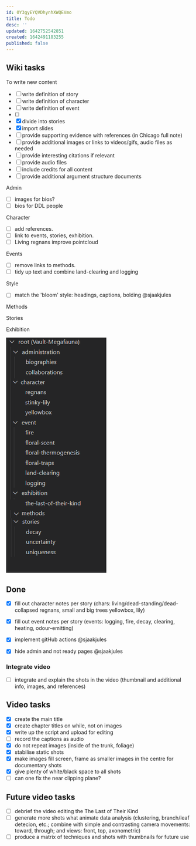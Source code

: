 ```yaml
---
id: 0Y3gyEYQVDhynhXWQEVmo
title: Todo
desc: ''
updated: 1642752542851
created: 1642491183255
published: false
---
```

## Wiki tasks

To write new content

- [ ] write definition of story
- [ ] write definition of character
- [ ] write definition of event
- [ ] 
- [x] divide into stories
- [x] import slides
- [ ] provide supporting evidence with references (in Chicago full note) 
- [ ] provide additional images or links to videos/gifs, audio files as needed
- [ ] provide interesting citations if relevant
- [ ] provide audio files
- [ ] include credits for all content
- [ ] provide additional argument structure documents

Admin

- [ ] images for bios?
- [ ] bios for DDL people

Character

- [ ] add references.
- [ ] link to events, stories, exhibition.
- [ ] Living regnans improve pointcloud

Events

- [ ] remove links to methods. 
- [ ] tidy up text and combine land-clearing and logging

Style

- [ ] match the 'bloom' style: headings, captions, bolding @sjaakjules

Methods

Stories

Exhibition


![](assets/images/2022-01-21-14-11-31.png)

## Done

- [x] fill out character notes per story (chars: living/dead-standing/dead-collapsed regnans, small and big trees yellowbox, lily)
- [x] fill out event notes per story (events: logging, fire, decay, clearing, heating, odour-emitting)

- [x] implement gitHub actions @sjaakjules
- [x] hide admin and not ready pages @sjaakjules
 
### Integrate video

- [ ] integrate and explain the shots in the video (thumbnail and additional info, images, and references)

## Video tasks

- [x] create the main title
- [x] create chapter titles on while, not on images
- [x] write up the script and upload for editing
- [ ] record the captions as audio
- [x] do not repeat images (inside of the trunk, foliage)
- [x] stabilise static shots
- [x] make images fill screen, frame as smaller images in the centre for documentary shots
- [x] give plenty of white/black space to all shots
- [ ] can one fix the near clipping plane?

## Future video tasks

- [ ] debrief the video editing the The Last of Their Kind
- [ ] generate more shots what animate data analysis (clustering, branch/leaf detecion, etc.; combine with simple and contrasting camera movements: toward, through; and views: front, top, axonometric)
- [ ] produce a matrix of techniques and shots with thumbnails for future use
